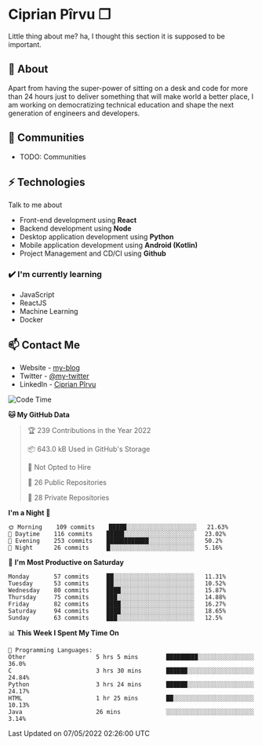 # Ciprian Pîrvu ❐

Little thing about me? ha, I thought this section it is supposed to be important.

## 🧐 About

Apart from having the super-power of sitting on a desk and code for more than 24 hours just to deliver something that will make world a better place, I am working on democratizing technical education and shape the next generation of engineers and developers.

## 👯 Communities

-   TODO: Communities

## ⚡ Technologies

Talk to me about

-   Front-end development using **React**
-   Backend development using **Node**
-   Desktop application development using **Python**
-   Mobile application development using **Android (Kotlin)**
-   Project Management and CD/CI using **Github**

### ✔️ I'm currently learning

-   JavaScript
-   ReactJS
-   Machine Learning
-   Docker

## 📫 Contact Me

-   Website - [my-blog]()
-   Twitter - [@my-twitter]()
-   LinkedIn - [Ciprian Pîrvu](https://www.linkedin.com/in/p%C3%AErvu-ciprian-cristian-4415991b1/)

<!--START_SECTION:waka-->
![Code Time](http://img.shields.io/badge/Code%20Time-1%2C174%20hrs%2045%20mins-blue)

**🐱 My GitHub Data** 

> 🏆 239 Contributions in the Year 2022
 > 
> 📦 643.0 kB Used in GitHub's Storage 
 > 
> 🚫 Not Opted to Hire
 > 
> 📜 26 Public Repositories 
 > 
> 🔑 28 Private Repositories  
 > 
**I'm a Night 🦉** 

```text
🌞 Morning    109 commits    █████░░░░░░░░░░░░░░░░░░░░   21.63% 
🌆 Daytime    116 commits    █████░░░░░░░░░░░░░░░░░░░░   23.02% 
🌃 Evening    253 commits    ████████████░░░░░░░░░░░░░   50.2% 
🌙 Night      26 commits     █░░░░░░░░░░░░░░░░░░░░░░░░   5.16%

```
📅 **I'm Most Productive on Saturday** 

```text
Monday       57 commits     ██░░░░░░░░░░░░░░░░░░░░░░░   11.31% 
Tuesday      53 commits     ██░░░░░░░░░░░░░░░░░░░░░░░   10.52% 
Wednesday    80 commits     ████░░░░░░░░░░░░░░░░░░░░░   15.87% 
Thursday     75 commits     ███░░░░░░░░░░░░░░░░░░░░░░   14.88% 
Friday       82 commits     ████░░░░░░░░░░░░░░░░░░░░░   16.27% 
Saturday     94 commits     ████░░░░░░░░░░░░░░░░░░░░░   18.65% 
Sunday       63 commits     ███░░░░░░░░░░░░░░░░░░░░░░   12.5%

```


📊 **This Week I Spent My Time On** 

```text
💬 Programming Languages: 
Other                    5 hrs 5 mins        █████████░░░░░░░░░░░░░░░░   36.0% 
C                        3 hrs 30 mins       ██████░░░░░░░░░░░░░░░░░░░   24.84% 
Python                   3 hrs 24 mins       ██████░░░░░░░░░░░░░░░░░░░   24.17% 
HTML                     1 hr 25 mins        ██░░░░░░░░░░░░░░░░░░░░░░░   10.13% 
Java                     26 mins             ░░░░░░░░░░░░░░░░░░░░░░░░░   3.14%

```


 Last Updated on 07/05/2022 02:26:00 UTC
<!--END_SECTION:waka-->
